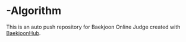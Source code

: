 # -Algorithm
This is an auto push repository for Baekjoon Online Judge created with [BaekjoonHub](https://github.com/BaekjoonHub/BaekjoonHub).
